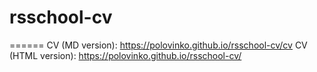 # rsschool-cv
======
CV (MD version): https://polovinko.github.io/rsschool-cv/cv
CV (HTML version): https://polovinko.github.io/rsschool-cv/
